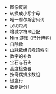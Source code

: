 - 图像反转
- 转换成小写字母
- 唯一摩尔斯密码词
- 汉明距离
- 增减字符串匹配
- Nim 游戏（巴什博弈）
- 自除数
- 山脉数组的峰顶索引 
- 数字的补数
- 宝石与石头
- 高度检查器
- 按奇偶排序数组
- 键盘行
- 数组拆分 I
